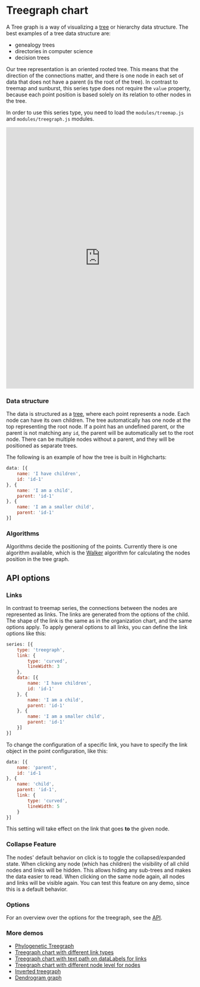 Treegraph chart
===
A Tree graph is a way of visualizing a [tree](https://www.highcharts.com/docs/chart-concepts/dataviz-glossary#tree-data-structure) or hierarchy data structure. The best examples of a tree data structure are:

* genealogy trees
* directories in computer science
* decision trees

Our tree representation is an oriented rooted tree. This means that the direction of the connections matter, and there is one node in each set of data that does not have a parent (is the root of the tree). In contrast to treemap and sunburst, this series type does not require the `value` property, because each point position is based solely on its relation to other nodes in the tree.

In order to use this series type, you need to load the `modules/treemap.js` and `modules/treegraph.js` modules.

<iframe style="width: 100%; height: 700px; border: none;" src="https://www.highcharts.com/samples/embed/highcharts/demo/treegraph-chart" allow="fullscreen"></iframe>

### Data structure

The data is structured as a [tree](https://www.highcharts.com/docs/chart-concepts/dataviz-glossary#tree-data-structure), where each point represents a node. Each node can have its own children.  The tree automatically has one node at the top representing the root node. If a point has an undefined parent, or the parent is not matching any `id`, the parent will be automatically set to the root node. There can be multiple nodes without a parent, and they will be positioned as separate trees.

The following is an example of how the tree is built in Highcharts:

```js
data: [{
    name: 'I have children',
    id: 'id-1'
}, {
    name: 'I am a child',
    parent: 'id-1'
}, {
    name: 'I am a smaller child',
    parent: 'id-1'
}]
```

### Algorithms

Algorithms decide the positioning of the points. Currently there is one algorithm available, which is the [Walker](https://link.springer.com/chapter/10.1007/3-540-36151-0_32) algorithm for calculating the nodes position in the tree graph.

API options
-----------

### Links

In contrast to treemap series, the connections between the nodes are represented as links.  The links are generated from the options of the child. The shape of the link is the same as in the organization chart, and the same options apply.  To apply general options to all links, you can define the link options like this:

```js
series: [{
    type: 'treegraph',
    link: {
        type: 'curved',
        lineWidth: 3
    },
    data: [{
        name: 'I have children',
        id: 'id-1'
    }, {
        name: 'I am a child',
        parent: 'id-1'
    }, {
        name: 'I am a smaller child',
        parent: 'id-1'
    }]
}]
```

To change the configuration of a specific link, you have to specify the link object in the point configuration, like this:

```js
data: [{
    name: 'parent',
    id: 'id-1
}, {
    name: 'child',
    parent: 'id-1',
    link: {
        type: 'curved',
        lineWidth: 5
    }
}]
```

This setting will take effect on the link that goes **to** the given node.

### Collapse Feature
The nodes' default behavior on click is to toggle the collapsed/expanded state. When clicking any node (which has children) the visibility of all child nodes and links will be hidden. This allows hiding any sub-trees and makes the data easier to read. When clicking on the same node again, all nodes and links will be visible again. You can test this feature on any demo, since this is a default behavior.

### Options

For an overview over the options for the treegraph, see the [API](https://api.highcharts.com/highcharts/plotOptions.treegraph).


### More demos

*   [Phylogenetic Treegraph](https://jsfiddle.net/gh/get/library/pure/highcharts/highcharts/tree/master/samples/highcharts/demo/treegraph-chart)
*   [Treegraph chart with different link types](https://jsfiddle.net/gh/get/library/pure/highcharts/highcharts/tree/master/samples/highcharts/series-treegraph/link-types)
*   [Treegraph chart with text path on dataLabels for links](https://jsfiddle.net/gh/get/library/pure/highcharts/highcharts/tree/master/samples/highcharts/series-treegraph/link-text-path)
*   [Treegraph chart with different node level for nodes](https://jsfiddle.net/gh/get/library/pure/highcharts/highcharts/tree/master/samples/highcharts/series-treegraph/node-level)
*   [Inverted treegraph](https://jsfiddle.net/gh/get/library/pure/highcharts/highcharts/tree/master/samples/highcharts/demo/treegraph-inverted)
*   [Dendrogram graph](https://jsfiddle.net/gh/get/library/pure/highcharts/highcharts/tree/master/samples/highcharts/series-treegraph/dendrogram)
